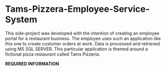 # Tams-Pizzera-Employee-Service-System
This side-project was developed with the intention of creating an employee portal for a restaurant business. The employee uses such an application like this one to create customer orders at work. Data is processed and retrieved using MS SQL SERVER. This particular application is themed around a fictional pizza restaurant called Tams Pizzeria.

****REQUIRED INFORMATION****
